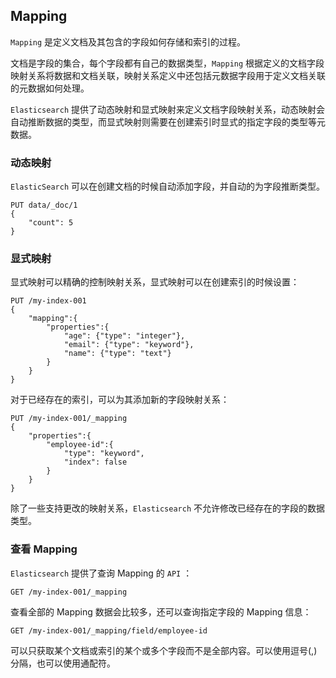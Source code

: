 ## Mapping

`Mapping` 是定义文档及其包含的字段如何存储和索引的过程。

文档是字段的集合，每个字段都有自己的数据类型，`Mapping` 根据定义的文档字段映射关系将数据和文档关联，映射关系定义中还包括元数据字段用于定义文档关联的元数据如何处理。

`Elasticsearch` 提供了动态映射和显式映射来定义文档字段映射关系，动态映射会自动推断数据的类型，而显式映射则需要在创建索引时显式的指定字段的类型等元数据。



### 动态映射

`ElasticSearch` 可以在创建文档的时候自动添加字段，并自动的为字段推断类型。

```shell
PUT data/_doc/1
{
	"count": 5
}
```



### 显式映射

显式映射可以精确的控制映射关系，显式映射可以在创建索引的时候设置：

```shell
PUT /my-index-001
{
	"mapping":{
		"properties":{
			"age": {"type": "integer"},
			"email": {"type": "keyword"},
			"name": {"type": "text"}
		}
	}
}
```

对于已经存在的索引，可以为其添加新的字段映射关系：

```shell
PUT /my-index-001/_mapping
{
	"properties":{
		"employee-id":{
			"type": "keyword",
			"index": false
		}
	}
}
```

除了一些支持更改的映射关系，`Elasticsearch` 不允许修改已经存在的字段的数据类型。

### 查看 Mapping

`Elasticsearch` 提供了查询 Mapping 的 `API` ：

```shell
GET /my-index-001/_mapping
```

查看全部的 Mapping 数据会比较多，还可以查询指定字段的 Mapping 信息：

```shell
GET /my-index-001/_mapping/field/employee-id
```

可以只获取某个文档或索引的某个或多个字段而不是全部内容。可以使用逗号(,)分隔，也可以使用通配符。